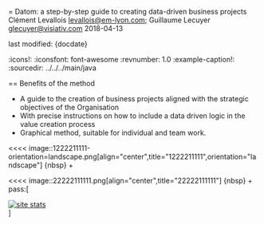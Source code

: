 = Datom: a step-by-step guide to creating data-driven business projects
Clément Levallois <levallois@em-lyon.com>; Guillaume Lecuyer <glecuyer@visiativ.com>
2018-04-13

last modified: {docdate}

:icons!:
:iconsfont:   font-awesome
:revnumber: 1.0
:example-caption!:
:sourcedir: ../../../main/java



== Benefits of the method

- A guide to the creation of business projects aligned with the strategic objectives of the Organisation
- With precise instructions on how to include a data driven logic in the value creation process
- Graphical method, suitable for individual and team work.


<<<<
image::1222211111-orientation=landscape.png[align="center",title="1222211111",orientation="landscape"]
{nbsp} +

<<<<
image::22222111111.png[align="center",title="22222111111"]
{nbsp} +
pass:[    <!-- Start of StatCounter Code for Default Guide -->
    <script type="text/javascript">
        var sc_project = 11411204;
        var sc_invisible = 1;
        var sc_security = "7b86ca26";
        var scJsHost = (("https:" == document.location.protocol) ?
            "https://secure." : "http://www.");
        document.write("<sc" + "ript type='text/javascript' src='" +
            scJsHost +
            "statcounter.com/counter/counter.js'></" + "script>");
    </script>
    <noscript><div class="statcounter"><a title="site stats"
    href="http://statcounter.com/" target="_blank"><img
    class="statcounter"
    src="//c.statcounter.com/11411204/0/7b86ca26/1/" alt="site
    stats"></a></div></noscript>
    <!-- End of StatCounter Code for Default Guide -->]

